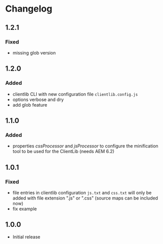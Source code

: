 # Changelog

## 1.2.1
### Fixed
- missing glob version

## 1.2.0
### Added
- clientlib CLI with new configuration file `clientlib.config.js`
- options verbose and dry
- add glob feature

## 1.1.0

### Added
- properties _cssProcessor_ and _jsProcessor_ to configure the minification tool to be used for the ClientLib 
(needs AEM 6.2)

## 1.0.1

### Fixed
- file entries in clientlib configuration `js.txt` and `css.txt` will only be added with file extension ".js" or ".css" 
(source maps can be included now)
- fix example

## 1.0.0

- Initial release
